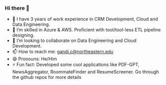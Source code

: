 ### Hi there 👋

<!--
**chinmaygandi/chinmaygandi** is a ✨ _special_ ✨ repository because its `README.md` (this file) appears on your GitHub profile.


Here are some ideas to get you started:

- 🔭 I have 3 years of work experience in CRM Development, Cloud and Data Engineering. 
- 🌱 I’m skilled in Azure & AWS. Proficient with tool/tool-less ETL pipeline designing. 
- 👯 I’m looking to collaborate on Data Engineering and Cloud Development.
- 🤔 I’m looking for help with ...
- 💬 Ask me about ...
- 📫 How to reach me: gandi.c@northeastern.edu
- 😄 Pronouns: He/Him
- ⚡ Fun fact: Developed some cool applications like PDF-GPT, NewsAggregator, RoommateFinder and ResumeScreener. Go through the github repos for more details 
-->

- 🔭 I have 3 years of work experience in CRM Development, Cloud and Data Engineering. 
- 🌱 I’m skilled in Azure & AWS. Proficient with tool/tool-less ETL pipeline designing. 
- 👯 I’m looking to collaborate on Data Engineering and Cloud Development.
- 📫 How to reach me: gandi.c@northeastern.edu
- 😄 Pronouns: He/Him
- ⚡ Fun fact: Developed some cool applications like PDF-GPT, NewsAggregator, RoommateFinder and ResumeScreener. Go through the github repos for more details 
